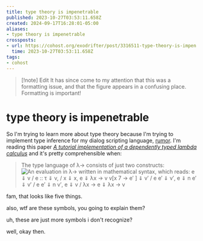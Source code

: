 ```yaml
---
title: type theory is impenetrable
published: 2023-10-27T03:53:11.658Z
created: 2024-09-17T16:28:01-05:00
aliases:
- type theory is impenetrable
crossposts:
- url: https://cohost.org/exodrifter/post/3316511-type-theory-is-impen
  time: 2023-10-27T03:53:11.658Z
tags:
- cohost
---
```


> [!note] Edit
> It has since come to my attention that this was a formatting issue, and that the figure appears in a confusing place. Formatting is important!

# type theory is impenetrable

So I'm trying to learn more about type theory because I'm trying to implement type inference for my dialog scripting language, [rumor](https://github.com/exodrifter/rumor). I'm reading this paper [_A tutorial implementation of a dependently typed lambda calculus_](https://www.andres-loeh.de/LambdaPi/LambdaPi.pdf) and it's pretty comprehensible when:

> The type language of λ→ consists of just two constructs:
> ![An evaluation in λ→ written in mathematical syntax, which reads: e ⇓ v / e :: τ ⇓ v, / x ⇓ x, e ⇓ λx → v v[x 7 → e′ ] ⇓ v′ / e e′ ⇓ v′, e ⇓ n e′ ⇓ v′ / e e′ ⇓ n v′, e ⇓ v / λx → e ⇓ λx → v](20231027035311-image.png)

fam, that looks like five things.

also, wtf are these symbols, you going to explain them?

uh, these are just more symbols i don't recognize?

well, okay then.
